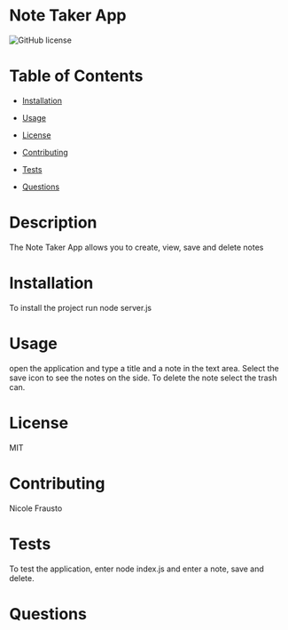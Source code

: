 # Note Taker App
![GitHub license](https://img.shields.io/badge/license-MIT-blue.svg)
 
# Table of Contents
* [Installation](#installation)
    
* [Usage](#usage)
    
* [License](#license)
    
* [Contributing](#contributing)
    
* [Tests](#contributing)
    
* [Questions](#questions)
    
# Description
  The Note Taker App allows you to create, view, save and delete notes
# Installation
  To install the project run node server.js
# Usage
  open the application and type a title and a note in the text area. Select the save icon to see the notes on the side. To delete the note select the trash can.
# License
  MIT
# Contributing
  Nicole Frausto
# Tests
  To test the application, enter node index.js and enter a note, save and delete.
# Questions
  

